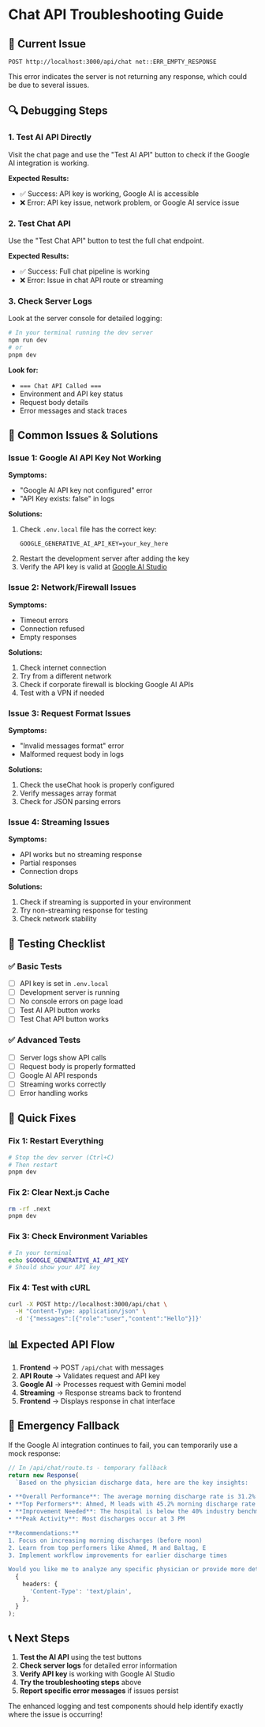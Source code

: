 # Chat API Troubleshooting Guide

## 🐛 Current Issue
`POST http://localhost:3000/api/chat net::ERR_EMPTY_RESPONSE`

This error indicates the server is not returning any response, which could be due to several issues.

## 🔍 Debugging Steps

### 1. Test AI API Directly
Visit the chat page and use the "Test AI API" button to check if the Google AI integration is working.

**Expected Results:**
- ✅ Success: API key is working, Google AI is accessible
- ❌ Error: API key issue, network problem, or Google AI service issue

### 2. Test Chat API
Use the "Test Chat API" button to test the full chat endpoint.

**Expected Results:**
- ✅ Success: Full chat pipeline is working
- ❌ Error: Issue in chat API route or streaming

### 3. Check Server Logs
Look at the server console for detailed logging:

```bash
# In your terminal running the dev server
npm run dev
# or
pnpm dev
```

**Look for:**
- `=== Chat API Called ===`
- Environment and API key status
- Request body details
- Error messages and stack traces

## 🔧 Common Issues & Solutions

### Issue 1: Google AI API Key Not Working
**Symptoms:**
- "Google AI API key not configured" error
- "API Key exists: false" in logs

**Solutions:**
1. Check `.env.local` file has the correct key:
   ```env
   GOOGLE_GENERATIVE_AI_API_KEY=your_key_here
   ```
2. Restart the development server after adding the key
3. Verify the API key is valid at [Google AI Studio](https://aistudio.google.com/app/apikey)

### Issue 2: Network/Firewall Issues
**Symptoms:**
- Timeout errors
- Connection refused
- Empty responses

**Solutions:**
1. Check internet connection
2. Try from a different network
3. Check if corporate firewall is blocking Google AI APIs
4. Test with a VPN if needed

### Issue 3: Request Format Issues
**Symptoms:**
- "Invalid messages format" error
- Malformed request body in logs

**Solutions:**
1. Check the useChat hook is properly configured
2. Verify messages array format
3. Check for JSON parsing errors

### Issue 4: Streaming Issues
**Symptoms:**
- API works but no streaming response
- Partial responses
- Connection drops

**Solutions:**
1. Check if streaming is supported in your environment
2. Try non-streaming response for testing
3. Check network stability

## 🧪 Testing Checklist

### ✅ Basic Tests
- [ ] API key is set in `.env.local`
- [ ] Development server is running
- [ ] No console errors on page load
- [ ] Test AI API button works
- [ ] Test Chat API button works

### ✅ Advanced Tests
- [ ] Server logs show API calls
- [ ] Request body is properly formatted
- [ ] Google AI API responds
- [ ] Streaming works correctly
- [ ] Error handling works

## 🔄 Quick Fixes

### Fix 1: Restart Everything
```bash
# Stop the dev server (Ctrl+C)
# Then restart
pnpm dev
```

### Fix 2: Clear Next.js Cache
```bash
rm -rf .next
pnpm dev
```

### Fix 3: Check Environment Variables
```bash
# In your terminal
echo $GOOGLE_GENERATIVE_AI_API_KEY
# Should show your API key
```

### Fix 4: Test with cURL
```bash
curl -X POST http://localhost:3000/api/chat \
  -H "Content-Type: application/json" \
  -d '{"messages":[{"role":"user","content":"Hello"}]}'
```

## 📊 Expected API Flow

1. **Frontend** → POST `/api/chat` with messages
2. **API Route** → Validates request and API key
3. **Google AI** → Processes request with Gemini model
4. **Streaming** → Response streams back to frontend
5. **Frontend** → Displays response in chat interface

## 🚨 Emergency Fallback

If the Google AI integration continues to fail, you can temporarily use a mock response:

```typescript
// In /api/chat/route.ts - temporary fallback
return new Response(
  `Based on the physician discharge data, here are the key insights:

• **Overall Performance**: The average morning discharge rate is 31.2% across 22 physicians
• **Top Performers**: Ahmed, M leads with 45.2% morning discharge rate
• **Improvement Needed**: The hospital is below the 40% industry benchmark
• **Peak Activity**: Most discharges occur at 3 PM

**Recommendations:**
1. Focus on increasing morning discharges (before noon)
2. Learn from top performers like Ahmed, M and Baltag, E
3. Implement workflow improvements for earlier discharge times

Would you like me to analyze any specific physician or provide more detailed recommendations?`,
  {
    headers: {
      'Content-Type': 'text/plain',
    },
  }
);
```

## 📞 Next Steps

1. **Test the AI API** using the test buttons
2. **Check server logs** for detailed error information
3. **Verify API key** is working with Google AI Studio
4. **Try the troubleshooting steps** above
5. **Report specific error messages** if issues persist

The enhanced logging and test components should help identify exactly where the issue is occurring!